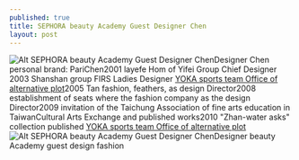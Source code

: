 ```yaml
---
published: true
title: SEPHORA beauty Academy Guest Designer Chen
layout: post
---
```

![Alt SEPHORA beauty Academy Guest Designer Chen](https://c2.staticflickr.com/6/5808/23560733045_c78d613886_z.jpg)Designer Chen personal brand: PariChen2001 layefe Hom of Yifei Group Chief Designer 2003 Shanshan group FIRS Ladies Designer [YOKA sports team Office of alternative plot](http://www.jigcase.com/2015/12/05/yoka-sports-team-office-of-alternative-plot/)2005 Tan fashion, feathers, as design Director2008 establishment of seats where the fashion company as the design Director2009 invitation of the Taichung Association of fine arts education in TaiwanCultural Arts Exchange and published works2010 \"Zhan-water asks\" collection published [YOKA sports team Office of alternative plot](http://www.jigcase.com/2015/12/05/yoka-sports-team-office-of-alternative-plot/)![Alt SEPHORA beauty Academy Guest Designer Chen](https://c2.staticflickr.com/6/5825/23560740065_a8a234a0b9_z.jpg)Designer beauty Academy guest design fashion